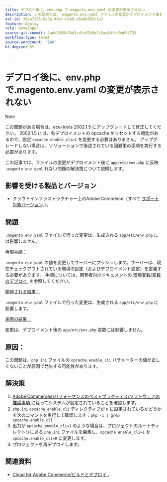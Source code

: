 ```yaml
---
title: デプロイ後に、env.php で.magento.env.yaml の変更が表示されない
description: この記事では、.magento.env.yaml ファイルの変更がデプロイメント後もapp/etc/env.phpに反映されない問題の解決策について説明します。
exl-id: 39ea7295-ba5a-40cc-bc68-a5e0b965c1a7
feature: Deploy
role: Developer
source-git-commit: 2aeb2355b74d1cdfc62b5e7c5aa04fcd0a654733
workflow-type: tm+mt
source-wordcount: '266'
ht-degree: 0%

---
```


# デプロイ後に、env.php で.magento.env.yaml の変更が表示されない

>[!NOTE]
>
>この問題がある場合は、ece-tools 2002.1.5 にアップグレードして修正してください。 2002.1.5 には、各デプロイメントの opcache をリセットする機能があるので、設定 `opcache.enable_cli=1` を変更する必要はありません。 アップグレードしない場合は、ソリューションで後述されている回避策の手順を実行する必要があります。

この記事では、ファイルの変更がデプロイメント後に `app/etc/env.php` に反映 `.magento.env.yaml` れない問題の解決策について説明します。

## 影響を受ける製品とバージョン

* クラウドインフラストラクチャー上のAdobe Commerce（すべて [&#x200B; サポート対象バージョン &#x200B;](https://magento.com/sites/default/files/magento-software-lifecycle-policy.pdf)）。

## 問題

`.magento.env.yaml` ファイルで行った変更は、生成される `app/etc/env.php` には影響しません。

<u> 再現手順：</u>

`.magento.env.yaml` の値を変更してサーバーにプッシュします。サーバーは、現在チェックアウトされている環境の設定（およびデプロイメント設定）を定義する必要があります。 手順については、開発者向けドキュメントの [&#x200B; 環境変数/変数のデプロイ &#x200B;](https://experienceleague.adobe.com/ja/docs/commerce-cloud-service/user-guide/configure/env/stage/variables-deploy) を参照してください。

<u> 期待される結果：</u>

`.magento.env.yaml` ファイルで行った変更は、生成される `app/etc/env.php` に影響します。

<u> 実際の結果：</u>

変更は、デプロイメント後の `app/etc/env.php` 変数には影響しません。

## 原因：

この問題は、`php.ini` ファイルの `opcache.enable_cli` パラメーターの値が正しくないことが原因で発生する可能性があります。

## 解決策

1. [Adobe Commerceのパフォーマンスのベストプラクティス/ソフトウェアの推奨事項 &#x200B;](https://experienceleague.adobe.com/ja/docs/commerce-operations/performance-best-practices/software) に従ってシステムが設定されていることを確認します。
1. `php.ini` `opcache.enable_cli` ディレクティブが `0` に設定されているかどうかを次のコマンドを実行して確認します：`php -i | grep opcache.enable_cli`
1. 出力が `opcache.enable_cli=1` のような場合は、プロジェクトのルートディレクトリにある `php.ini` ファイルを編集し、`opcache.enable_cli=1` を `opcache.enable_cli=0` に変更します。
1. プロジェクトを再デプロイします。

## 関連資料

* [Cloud for Adobe Commerce/ビルドとデプロイ &#x200B;](https://experienceleague.adobe.com/ja/docs/commerce-cloud-service/user-guide/configure/env/configure-env-yaml)。
